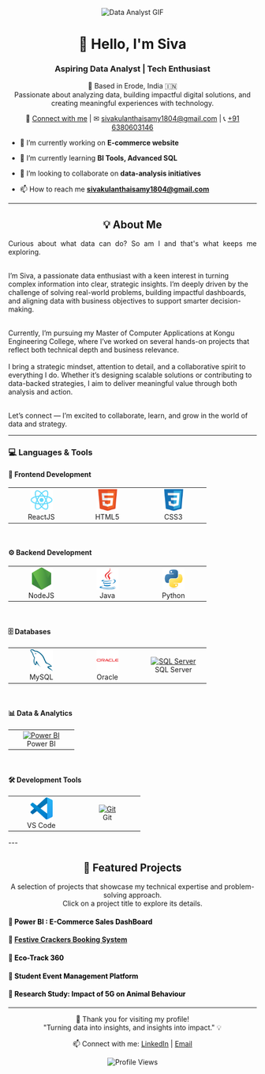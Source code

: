 <!-- Top GIF Banner -->
<p align="center">
  <img src="https://drive.google.com/uc?export=view&id=1yRvCIIndg0oXlTrel1I26dokRt_sDaZI" 
       alt="Data Analyst GIF" 
       width="250"/>
</p>

<!-- Greeting Section -->
<h1 align="center">👋 Hello, I'm Siva</h1>
<h3 align="center">Aspiring Data Analyst | Tech Enthusiast</h3>

<p align="center">
  📍 Based in Erode, India 🇮🇳 <br/>
  Passionate about analyzing data, building impactful digital solutions, and creating meaningful experiences with technology.
</p>

<!-- Quick Links -->
<p align="center">
  🔗 <a href="https://www.linkedin.com/in/siva-kulanthaisamy-1776352a9/">Connect with me</a> | 
  ✉ <a href="mailto:sivakulanthaisamy1804@gmail.com" target="_blank">sivakulanthaisamy1804@gmail.com</a> |
  📞 <a href="tel:+916380603146">+91 6380603146</a>
</p>

- 🔭 I’m currently working on **E-commerce website**

- 🌱 I’m currently learning **BI Tools, Advanced SQL**

- 👯 I’m looking to collaborate on **data-analysis initiatives**

- 📫 How to reach me **sivakulanthaisamy1804@gmail.com**

---
<!-- About Me Section -->
<h2 align="center">💡 About Me</h2>

<p align="justify" style="max-width: 800px; margin: auto;">
Curious about what data can do? So am I and that's what keeps me exploring.<br/><br/>

I’m Siva, a passionate data enthusiast with a keen interest in turning complex information into clear, strategic insights. I’m deeply driven by the challenge of solving real-world problems, building impactful dashboards, and aligning data with business objectives to support smarter decision-making.<br/><br/>

Currently, I’m pursuing my Master of Computer Applications at Kongu Engineering College, where I’ve worked on several hands-on projects that reflect both technical depth and business relevance. <br><br>
I bring a strategic mindset, attention to detail, and a collaborative spirit to everything I do. Whether it’s designing scalable solutions or contributing to data-backed strategies, I aim to deliver meaningful value through both analysis and action.<br/><br/>

Let’s connect — I’m excited to collaborate, learn, and grow in the world of data and strategy.
</p>

---
<h3 align="left">💻 Languages & Tools</h3>

<!-- Frontend -->
<h4 align="left">🎨 Frontend Development</h4>
<table>
  <tr>
    <td align="center" width="120">
      <a href="https://reactjs.org/" target="_blank">
        <img src="https://raw.githubusercontent.com/devicons/devicon/master/icons/react/react-original.svg" width="45" height="45" alt="ReactJS"/>
      </a>
      <br>ReactJS
    </td>
    <td align="center" width="120">
      <a href="https://www.w3.org/html/" target="_blank">
        <img src="https://raw.githubusercontent.com/devicons/devicon/master/icons/html5/html5-original.svg" width="45" height="45" alt="HTML5"/>
      </a>
      <br>HTML5
    </td>
    <td align="center" width="120">
      <a href="https://www.w3schools.com/css/" target="_blank">
        <img src="https://raw.githubusercontent.com/devicons/devicon/master/icons/css3/css3-original.svg" width="45" height="45" alt="CSS3"/>
      </a>
      <br>CSS3
    </td>
  </tr>
</table>

<br>

<!-- Backend -->
<h4 align="left">⚙️ Backend Development</h4>
<table>
  <tr>
    <td align="center" width="120">
      <a href="https://nodejs.org" target="_blank">
        <img src="https://raw.githubusercontent.com/devicons/devicon/master/icons/nodejs/nodejs-original.svg" width="45" height="45" alt="NodeJS"/>
      </a>
      <br>NodeJS
    </td>
    <td align="center" width="120">
      <a href="https://www.java.com" target="_blank">
        <img src="https://raw.githubusercontent.com/devicons/devicon/master/icons/java/java-original.svg" width="45" height="45" alt="Java"/>
      </a>
      <br>Java
    </td>
    <td align="center" width="120">
      <a href="https://www.python.org" target="_blank">
        <img src="https://raw.githubusercontent.com/devicons/devicon/master/icons/python/python-original.svg" width="45" height="45" alt="Python"/>
      </a>
      <br>Python
    </td>
  </tr>
</table>

<br>

<!-- Databases -->
<h4 align="left">🗄️ Databases</h4>
<table>
  <tr>
    <td align="center" width="120">
      <a href="https://www.mysql.com/" target="_blank">
        <img src="https://raw.githubusercontent.com/devicons/devicon/master/icons/mysql/mysql-original.svg" width="45" height="45" alt="MySQL"/>
      </a>
      <br>MySQL
    </td>
    <td align="center" width="120">
      <a href="https://www.oracle.com/" target="_blank">
        <img src="https://raw.githubusercontent.com/devicons/devicon/master/icons/oracle/oracle-original.svg" width="45" height="45" alt="Oracle"/>
      </a>
      <br>Oracle
    </td>
    <td align="center" width="120">
      <a href="https://www.microsoft.com/sql-server" target="_blank">
        <img src="https://www.svgrepo.com/show/303229/microsoft-sql-server-logo.svg" width="45" height="45" alt="SQL Server"/>
      </a>
      <br>SQL Server
    </td>
  </tr>
</table>

<br>

<!-- Data & Analytics -->
<h4 align="left">📊 Data & Analytics</h4>
<table>
  <tr>
    <td align="center" width="120">
      <a href="https://powerbi.microsoft.com/" target="_blank">
        <img src="https://raw.githubusercontent.com/microsoft/PowerBI-Icons/main/SVG/Power-BI.svg" width="45" height="45" alt="Power BI"/>
      </a>
      <br>Power BI
    </td>
  </tr>
</table>

<br>

<!-- Development Tools -->
<h4 align="left">🛠️ Development Tools</h4>
<table>
  <tr>
    <td align="center" width="120">
      <a href="https://code.visualstudio.com/" target="_blank">
      <img src="https://raw.githubusercontent.com/devicons/devicon/master/icons/vscode/vscode-original.svg" width="45" height="45" alt="Visual Studio Code"/>
</a>
      <br>VS Code
    </td>
    <td align="center" width="120">
      <a href="https://git-scm.com/" target="_blank">
        <img src="https://www.vectorlogo.zone/logos/git-scm/git-scm-icon.svg" width="45" height="45" alt="Git"/>
      </a>
      <br>Git
    </td>
  </tr>
</table>
---
<!-- Projects Section -->
<h2 align="center">🚀 Featured Projects</h2>

<p align="center">
  A selection of projects that showcase my technical expertise and problem-solving approach.<br/>
  Click on a project title to explore its details.
</p>

<div align="left">
   <h4>
    🔗 <a href="https://github.com/sivasks2004/E-Commerce-Sales-Dashboard/blob/main/README.md" target="_blank" style="color: black; text-decoration: none;">
    Power BI : E-Commerce Sales DashBoard
    </a>
  </h4>
  <h4>
    🔗 <a href="https://github.com/sivasks2004/Festive_Crackers_Booking/blob/main/README.md" target="_blank">
      Festive Crackers Booking System
    </a>
  </h4>

  <h4>
    🔗 <a href="https://github.com/sivasks2004/EcoTrack_360/blob/main/README.md" target="_blank" style="color: black; text-decoration: none;">
      Eco-Track 360
    </a>
  </h4>

  <h4>
    🔗 <a href="https://github.com/sivasks2004/Student_Event_Management_System_SEMS/blob/main/README.md" target="_blank" style="color: black; text-decoration: none;">
      Student Event Management Platform
    </a>
  </h4>

  <h4>
    🔗 <a href="#" target="_blank" style="color: black; text-decoration: none;">
      Research Study: Impact of 5G on Animal Behaviour
    </a>
  </h4>

</div>

<!-- Footer -->
<hr/>

<p align="center">
  🚀 Thank you for visiting my profile! <br/>
  "Turning data into insights, and insights into impact." 💡
</p>

<p align="center">
  📫 Connect with me: 
  <a href="https://linkedin.com/in/siva-kulanthaisamy-1776352a9" target="_blank">LinkedIn</a> | 
  <a href="mailto:sivakulanthaisamy1804@gmail.com">Email</a>
</p>

<p align="center">
  <img src="https://komarev.com/ghpvc/?username=sivasks2004&label=Profile%20Views&color=0e75b6&style=flat" alt="Profile Views" />
</p>

